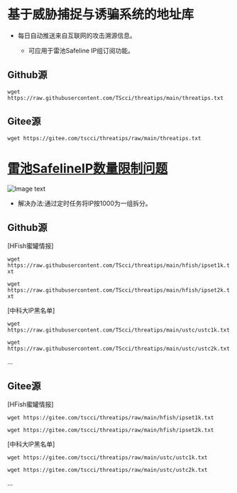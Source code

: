 # 基于威胁捕捉与诱骗系统的地址库

* 每日自动推送来自互联网的攻击溯源信息。
  
  * 可应用于雷池Safeline IP组订阅功能。

## Github源

``` wget https://raw.githubusercontent.com/TScci/threatips/main/threatips.txt ```

## Gitee源

``` wget https://gitee.com/tscci/threatips/raw/main/threatips.txt ```

# [雷池SafelineIP数量限制问题](https://github.com/chaitin/SafeLine/issues/632)

![Image text](IMG202402292x.png)

* 解决办法:通过定时任务将IP按1000为一组拆分。

## Github源

[HFish蜜罐情报]
  
``` wget https://raw.githubusercontent.com/TScci/threatips/main/hfish/ipset1k.txt ```

``` wget https://raw.githubusercontent.com/TScci/threatips/main/hfish/ipset2k.txt ```

[中科大IP黑名单]

``` wget https://raw.githubusercontent.com/TScci/threatips/main/ustc/ustc1k.txt ```

``` wget https://raw.githubusercontent.com/TScci/threatips/main/ustc/ustc2k.txt ```

...

## Gitee源

[HFish蜜罐情报]

``` wget https://gitee.com/tscci/threatips/raw/main/hfish/ipset1k.txt ```

``` wget https://gitee.com/tscci/threatips/raw/main/hfish/ipset2k.txt ```

[中科大IP黑名单]

``` wget https://gitee.com/tscci/threatips/raw/main/ustc/ustc1k.txt ```

``` wget https://gitee.com/tscci/threatips/raw/main/ustc/ustc2k.txt ```

...
